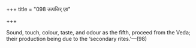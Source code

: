 +++
title = "098 उत्पत्तिर् एव"

+++

Sound, touch, colour, taste, and odour as the fifth, proceed from the Veda; their production being due to the ‘secondary rites.’—(98)